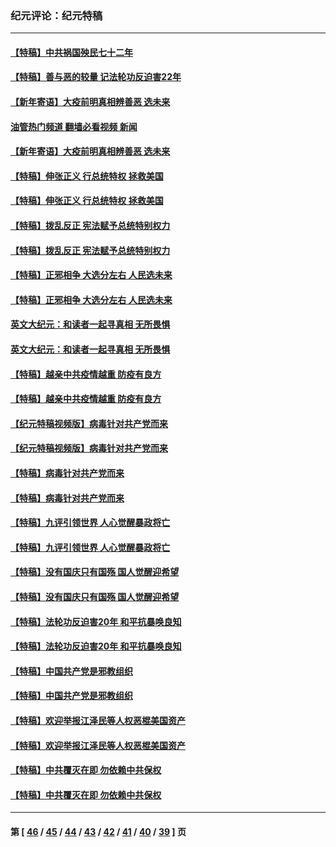 ### 纪元评论：纪元特稿
---
#### [【特稿】中共祸国殃民七十二年](../../pages/nsc424/n13272607.md?11240330) 
#### [【特稿】善与恶的较量 记法轮功反迫害22年](../../pages/nsc424/n13086597.md?11240330) 
#### [【新年寄语】大疫前明真相辨善恶 选未来](../../pages/nsc424/n12660855.md?11240330) 
#### [油管热门频道 翻墙必看视频 新闻](ok?11240330)
#### [【新年寄语】大疫前明真相辨善恶 选未来](../../pages/nsc424/n12660855.md?11240330) 
#### [【特稿】伸张正义 行总统特权 拯救美国](../../pages/nsc424/n12616806.md?11240330) 
#### [【特稿】伸张正义 行总统特权 拯救美国](../../pages/nsc424/n12616806.md?11240330) 
#### [【特稿】拨乱反正 宪法赋予总统特别权力](../../pages/nsc424/n12598306.md?11240330) 
#### [【特稿】拨乱反正 宪法赋予总统特别权力](../../pages/nsc424/n12598306.md?11240330) 
#### [【特稿】正邪相争 大选分左右 人民选未来](../../pages/nsc424/n12545208.md?11240330) 
#### [【特稿】正邪相争 大选分左右 人民选未来](../../pages/nsc424/n12545208.md?11240330) 
#### [英文大纪元：和读者一起寻真相 无所畏惧](../../pages/nsc424/n12542027.md?11240330) 
#### [英文大纪元：和读者一起寻真相 无所畏惧](../../pages/nsc424/n12542027.md?11240330) 
#### [【特稿】越亲中共疫情越重 防疫有良方](../../pages/nsc424/n12042989.md?11240330) 
#### [【特稿】越亲中共疫情越重 防疫有良方](../../pages/nsc424/n12042989.md?11240330) 
#### [【纪元特稿视频版】病毒针对共产党而来](../../pages/nsc424/n11977328.md?11240330) 
#### [【纪元特稿视频版】病毒针对共产党而来](../../pages/nsc424/n11977328.md?11240330) 
#### [【特稿】病毒针对共产党而来](../../pages/nsc424/n11928818.md?11240330) 
#### [【特稿】病毒针对共产党而来](../../pages/nsc424/n11928818.md?11240330) 
#### [【特稿】九评引领世界 人心觉醒暴政将亡](../../pages/nsc424/n11660496.md?11240330) 
#### [【特稿】九评引领世界 人心觉醒暴政将亡](../../pages/nsc424/n11660496.md?11240330) 
#### [【特稿】没有国庆只有国殇 国人觉醒迎希望](../../pages/nsc424/n11549354.md?11240330) 
#### [【特稿】没有国庆只有国殇 国人觉醒迎希望](../../pages/nsc424/n11549354.md?11240330) 
#### [【特稿】法轮功反迫害20年 和平抗暴唤良知](../../pages/nsc424/n11389135.md?11240330) 
#### [【特稿】法轮功反迫害20年 和平抗暴唤良知](../../pages/nsc424/n11389135.md?11240330) 
#### [【特稿】中国共产党是邪教组织](../../pages/nsc424/n11355551.md?11240330) 
#### [【特稿】中国共产党是邪教组织](../../pages/nsc424/n11355551.md?11240330) 
#### [【特稿】欢迎举报江泽民等人权恶棍美国资产](../../pages/nsc424/n11303040.md?11240330) 
#### [【特稿】欢迎举报江泽民等人权恶棍美国资产](../../pages/nsc424/n11303040.md?11240330) 
#### [【特稿】中共覆灭在即 勿依赖中共保权](../../pages/nsc424/n11278510.md?11240330) 
#### [【特稿】中共覆灭在即 勿依赖中共保权](../../pages/nsc424/n11278510.md?11240330) 

---
#### 第 [ [46](./46.md?11240330) / [45](./45.md?11240330) / [44](./44.md?11240330) / [43](./43.md?11240330) / [42](./42.md?11240330) / [41](./41.md?11240330) / [40](./40.md?11240330) / [39](./39.md?11240330) ] 页
